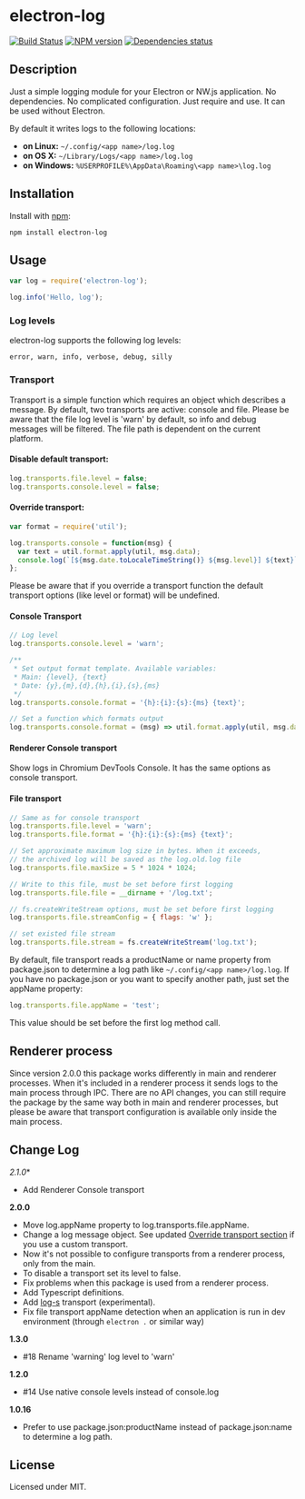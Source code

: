 # electron-log
[![Build Status](https://travis-ci.org/megahertz/electron-log.svg?branch=master)](https://travis-ci.org/megahertz/electron-log)
[![NPM version](https://badge.fury.io/js/electron-log.svg)](https://badge.fury.io/js/electron-log)
[![Dependencies status](https://david-dm.org/megahertz/electron-log/status.svg)](https://david-dm.org/megahertz/electron-log)

## Description

Just a simple logging module for your Electron or NW.js application.
No dependencies. No complicated configuration. Just require and use.
It can be used without Electron.

By default it writes logs to the following locations:

 * **on Linux:** `~/.config/<app name>/log.log`
 * **on OS X:** `~/Library/Logs/<app name>/log.log`
 * **on Windows:** `%USERPROFILE%\AppData\Roaming\<app name>\log.log`

## Installation

Install with [npm](https://npmjs.org/package/electron-log):

    npm install electron-log

## Usage

```js
var log = require('electron-log');

log.info('Hello, log');
```
### Log levels

electron-log supports the following log levels:

    error, warn, info, verbose, debug, silly

### Transport

Transport is a simple function which requires an object which describes
a message. By default, two transports are active: console and file.
Please be aware that the file log level is 'warn' by default, so info
and debug messages will be filtered. The file path is dependent on the
current platform.



#### Disable default transport:

```js
log.transports.file.level = false;
log.transports.console.level = false;
```
    
#### Override transport:

```js
var format = require('util');

log.transports.console = function(msg) {
  var text = util.format.apply(util, msg.data);
  console.log(`[${msg.date.toLocaleTimeString()} ${msg.level}] ${text}`);
};
```
Please be aware that if you override a transport function the default
transport options (like level or format) will be undefined.
    
#### Console Transport

```js
// Log level
log.transports.console.level = 'warn';

/** 
 * Set output format template. Available variables:
 * Main: {level}, {text}
 * Date: {y},{m},{d},{h},{i},{s},{ms}
 */
log.transports.console.format = '{h}:{i}:{s}:{ms} {text}';

// Set a function which formats output
log.transports.console.format = (msg) => util.format.apply(util, msg.data);
```

#### Renderer Console transport
Show logs in Chromium DevTools Console. It has the same options as
console transport.

#### File transport

```js
// Same as for console transport
log.transports.file.level = 'warn';
log.transports.file.format = '{h}:{i}:{s}:{ms} {text}';

// Set approximate maximum log size in bytes. When it exceeds,
// the archived log will be saved as the log.old.log file
log.transports.file.maxSize = 5 * 1024 * 1024;

// Write to this file, must be set before first logging
log.transports.file.file = __dirname + '/log.txt';

// fs.createWriteStream options, must be set before first logging
log.transports.file.streamConfig = { flags: 'w' };

// set existed file stream
log.transports.file.stream = fs.createWriteStream('log.txt');
```

By default, file transport reads a productName or name property from
package.json to determine a log path like
`~/.config/<app name>/log.log`. If you have no package.json or you want
to specify another path, just set the appName property:

```js
log.transports.file.appName = 'test';
```
This value should be set before the first log method call.

## Renderer process

Since version 2.0.0 this package works differently in main and renderer
processes. When it's included in a renderer process it sends logs to
the main process through IPC. There are no API changes, you can still
require the package by the same way both in main and renderer processes,
but please be aware that transport configuration is available only
inside the main process.

## Change Log

*2.1.0**
 - Add Renderer Console transport

**2.0.0**
 - Move log.appName property to log.transports.file.appName.
 - Change a log message object. See updated
 [Override transport section](#override-transport) if you use a custom
 transport.
 - Now it's not possible to configure transports from a renderer
 process, only from the main.
 - To disable a transport set its level to false.
 - Fix problems when this package is used from a renderer process.
 - Add Typescript definitions.
 - Add [log-s](https://github.com/megahertz/log-s) transport
 (experimental).
 - Fix file transport appName detection when an application is run
 in dev environment (through `electron .` or similar way)

**1.3.0**

- #18 Rename 'warning' log level to 'warn'

**1.2.0**

 - #14 Use native console levels instead of console.log
 
**1.0.16**

 - Prefer to use package.json:productName instead of package.json:name
 to determine a log path.

## License

Licensed under MIT.
